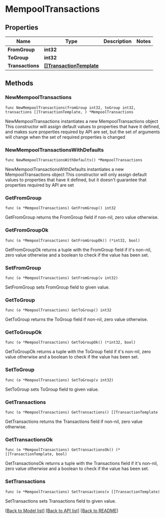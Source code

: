 # MempoolTransactions

## Properties

Name | Type | Description | Notes
------------ | ------------- | ------------- | -------------
**FromGroup** | **int32** |  | 
**ToGroup** | **int32** |  | 
**Transactions** | [**[]TransactionTemplate**](TransactionTemplate.md) |  | 

## Methods

### NewMempoolTransactions

`func NewMempoolTransactions(fromGroup int32, toGroup int32, transactions []TransactionTemplate, ) *MempoolTransactions`

NewMempoolTransactions instantiates a new MempoolTransactions object
This constructor will assign default values to properties that have it defined,
and makes sure properties required by API are set, but the set of arguments
will change when the set of required properties is changed

### NewMempoolTransactionsWithDefaults

`func NewMempoolTransactionsWithDefaults() *MempoolTransactions`

NewMempoolTransactionsWithDefaults instantiates a new MempoolTransactions object
This constructor will only assign default values to properties that have it defined,
but it doesn't guarantee that properties required by API are set

### GetFromGroup

`func (o *MempoolTransactions) GetFromGroup() int32`

GetFromGroup returns the FromGroup field if non-nil, zero value otherwise.

### GetFromGroupOk

`func (o *MempoolTransactions) GetFromGroupOk() (*int32, bool)`

GetFromGroupOk returns a tuple with the FromGroup field if it's non-nil, zero value otherwise
and a boolean to check if the value has been set.

### SetFromGroup

`func (o *MempoolTransactions) SetFromGroup(v int32)`

SetFromGroup sets FromGroup field to given value.


### GetToGroup

`func (o *MempoolTransactions) GetToGroup() int32`

GetToGroup returns the ToGroup field if non-nil, zero value otherwise.

### GetToGroupOk

`func (o *MempoolTransactions) GetToGroupOk() (*int32, bool)`

GetToGroupOk returns a tuple with the ToGroup field if it's non-nil, zero value otherwise
and a boolean to check if the value has been set.

### SetToGroup

`func (o *MempoolTransactions) SetToGroup(v int32)`

SetToGroup sets ToGroup field to given value.


### GetTransactions

`func (o *MempoolTransactions) GetTransactions() []TransactionTemplate`

GetTransactions returns the Transactions field if non-nil, zero value otherwise.

### GetTransactionsOk

`func (o *MempoolTransactions) GetTransactionsOk() (*[]TransactionTemplate, bool)`

GetTransactionsOk returns a tuple with the Transactions field if it's non-nil, zero value otherwise
and a boolean to check if the value has been set.

### SetTransactions

`func (o *MempoolTransactions) SetTransactions(v []TransactionTemplate)`

SetTransactions sets Transactions field to given value.



[[Back to Model list]](../README.md#documentation-for-models) [[Back to API list]](../README.md#documentation-for-api-endpoints) [[Back to README]](../README.md)


